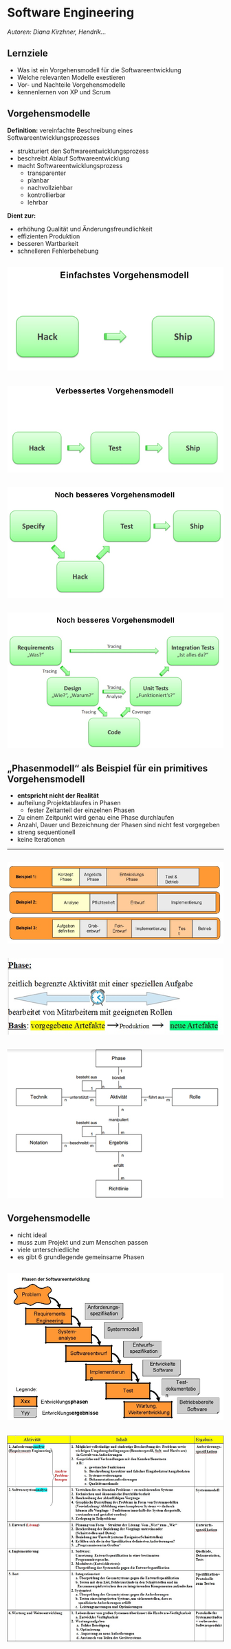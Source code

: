 # Software Engineering  
_Autoren: Diana Kirzhner, Hendrik..._

## Lernziele  
* Was ist ein Vorgehensmodell für die Softwareentwicklung  
* Welche relevanten Modelle exestieren
* Vor- und Nachteile Vorgehensmodelle
* kennenlernen von XP und Scrum  

## Vorgehensmodelle  
**Definition:** vereinfachte Beschreibung eines Softwareentwicklungsprozesses  
* strukturiert den Softwareentwicklungsprozess
* beschreibt Ablauf Softwareentwicklung
* macht Softwareentwicklungsprozess  
   * transparenter  
   * planbar   
   * nachvollziehbar  
   * kontrollierbar  
   * lehrbar  

**Dient zur:**
* erhöhung Qualität und Änderungsfreundlichkeit
* effizienten Produktion  
* besseren Wartbarkeit  
* schnelleren Fehlerbehebung  

![Bild1](/Bild1.jpg?raw=true "Einfaches Vorgehensmodell")
-----------------------------------------------------------------------------------------------------------------
![Bild2](/Bild2.jpg?raw=true "Verbesertes Vorgehensmodell")
-----------------------------------------------------------------------------------------------------------------
![Bild3](/Bild3.jpg?raw=true "Noch besseres Vorgehensmodell")
-----------------------------------------------------------------------------------------------------------------
![Bild4](/Bild4.jpg?raw=true "Noch besseres Vorgehensmodell")
-----------------------------------------------------------------------------------------------------------------

## „Phasenmodell“ als Beispiel für ein primitives Vorgehensmodell  
* **entspricht nicht der Realität**
* aufteilung Projektablaufes in Phasen  
   * fester Zeitanteil der einzelnen Phasen
* Zu einem Zeitpunkt wird genau eine Phase durchlaufen  
* Anzahl, Dauer und Bezeichnung der Phasen sind nicht fest vorgegeben  
* streng sequentionell  
* keine Iterationen  
-----------------------------------------------------------------------------------------------------------------
![Bild5](/Bild5.jpg?raw=true "Phasenmodell")
-----------------------------------------------------------------------------------------------------------------
![Phase](/Phase.jpg?raw=true "Phase")
-----------------------------------------------------------------------------------------------------------------
![Bild6](/Bild6.jpg?raw=true "Phase_Bild")
-----------------------------------------------------------------------------------------------------------------

## Vorgehensmodelle

* nicht ideal
* muss zum Projekt und zum Menschen passen
* viele unterschiedliche 
* es gibt 6 grundlegende gemeinsame Phasen

![Bild7](/Bild7.jpg?raw=true "Phasen der Softwaretechnik: Wasserfallmodell")
----------------------------------------------------------------------------------------------------------------
![VM](/VM.jpg?raw=true "Vorgehensmodell")
-----------------------------------------------------------------------------------------------------------------
